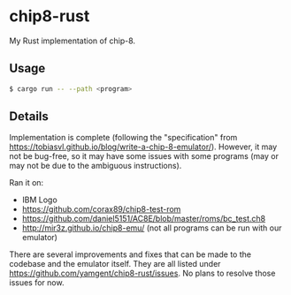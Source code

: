 # chip8-rust

My Rust implementation of chip-8.

## Usage

```sh
$ cargo run -- --path <program>
```

## Details

Implementation is complete (following the "specification" from https://tobiasvl.github.io/blog/write-a-chip-8-emulator/). However, it may not be bug-free, so it may have some issues with some programs (may or may not be due to the ambiguous instructions).

Ran it on:

- IBM Logo
- https://github.com/corax89/chip8-test-rom
- https://github.com/daniel5151/AC8E/blob/master/roms/bc_test.ch8
- http://mir3z.github.io/chip8-emu/ (not all programs can be run with our emulator)

There are several improvements and fixes that can be made to the codebase and the emulator itself. They are all listed under https://github.com/yamgent/chip8-rust/issues. No plans to resolve those issues for now.
